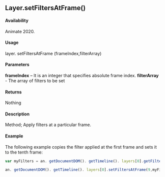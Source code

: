 ## Layer.setFiltersAtFrame() 

#### Availability

Animate 2020.

#### Usage

layer. setFiltersAtFrame (frameIndex,filterArray) 

#### Parameters

**frameIndex** – It is an integer that specifies absolute frame index.
**filterArray** - The array of filters to be set

#### Returns

Nothing 

#### Description

Method; Apply filters at a particular frame.

#### Example

The following example copies the filter applied at the first frame and sets it to the tenth frame:

```javascript
var myFilters = an. getDocumentDOM(). getTimeline(). layers[0].getFiltersAtFrame(0);

an. getDocumentDOM(). getTimeline(). layers[0].setFiltersAtFrame(9,myFilters);
```
